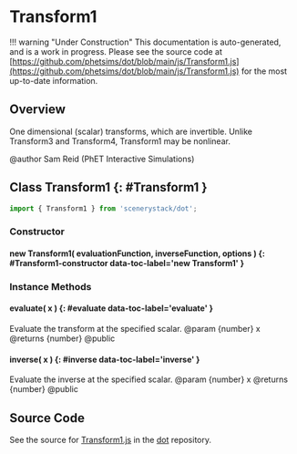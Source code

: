 # Transform1

!!! warning "Under Construction"
    This documentation is auto-generated, and is a work in progress. Please see the source code at
    [https://github.com/phetsims/dot/blob/main/js/Transform1.js](https://github.com/phetsims/dot/blob/main/js/Transform1.js) for the most up-to-date information.

## Overview

One dimensional (scalar) transforms, which are invertible. Unlike Transform3 and Transform4, Transform1
may be nonlinear.

@author Sam Reid (PhET Interactive Simulations)

## Class Transform1 {: #Transform1 }


```js
import { Transform1 } from 'scenerystack/dot';
```
### Constructor

#### new Transform1( evaluationFunction, inverseFunction, options ) {: #Transform1-constructor data-toc-label='new Transform1' }

### Instance Methods

#### evaluate( x ) {: #evaluate data-toc-label='evaluate' }

Evaluate the transform at the specified scalar.
@param {number} x
@returns {number}
@public

#### inverse( x ) {: #inverse data-toc-label='inverse' }

Evaluate the inverse at the specified scalar.
@param {number} x
@returns {number}
@public



## Source Code

See the source for [Transform1.js](https://github.com/phetsims/dot/blob/main/js/Transform1.js) in the [dot](https://github.com/phetsims/dot) repository.
